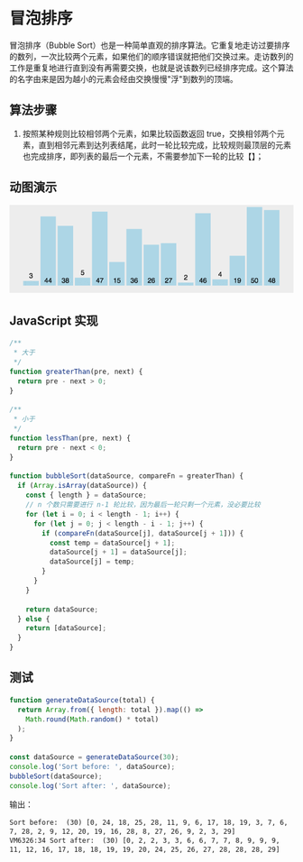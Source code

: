 # 冒泡排序

冒泡排序（Bubble Sort）也是一种简单直观的排序算法。它重复地走访过要排序的数列，一次比较两个元素，如果他们的顺序错误就把他们交换过来。走访数列的工作是重复地进行直到没有再需要交换，也就是说该数列已经排序完成。这个算法的名字由来是因为越小的元素会经由交换慢慢"浮"到数列的顶端。

## 算法步骤

1. 按照某种规则比较相邻两个元素，如果比较函数返回 true，交换相邻两个元素，直到相邻元素到达列表结尾，此时一轮比较完成，比较规则最顶层的元素也完成排序，即列表的最后一个元素，不需要参加下一轮的比较【】；

## 动图演示

![冒泡排序动图演示](./images/bubbleSort.gif)

## JavaScript 实现

```js
/**
 * 大于
 */
function greaterThan(pre, next) {
  return pre - next > 0;
}

/**
 * 小于
 */
function lessThan(pre, next) {
  return pre - next < 0;
}

function bubbleSort(dataSource, compareFn = greaterThan) {
  if (Array.isArray(dataSource)) {
    const { length } = dataSource;
    // n 个数只需要进行 n-1 轮比较，因为最后一轮只剩一个元素，没必要比较
    for (let i = 0; i < length - 1; i++) {
      for (let j = 0; j < length - i - 1; j++) {
        if (compareFn(dataSource[j], dataSource[j + 1])) {
          const temp = dataSource[j + 1];
          dataSource[j + 1] = dataSource[j];
          dataSource[j] = temp;
        }
      }
    }

    return dataSource;
  } else {
    return [dataSource];
  }
}
```

## 测试

```js
function generateDataSource(total) {
  return Array.from({ length: total }).map(() =>
    Math.round(Math.random() * total)
  );
}

const dataSource = generateDataSource(30);
console.log('Sort before: ', dataSource);
bubbleSort(dataSource);
console.log('Sort after: ', dataSource);
```

输出：

```
Sort before:  (30) [0, 24, 18, 25, 28, 11, 9, 6, 17, 18, 19, 3, 7, 6, 7, 28, 2, 9, 12, 20, 19, 16, 28, 8, 27, 26, 9, 2, 3, 29]
VM6326:34 Sort after:  (30) [0, 2, 2, 3, 3, 6, 6, 7, 7, 8, 9, 9, 9, 11, 12, 16, 17, 18, 18, 19, 19, 20, 24, 25, 26, 27, 28, 28, 28, 29]
```
